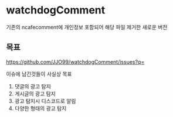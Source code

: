 # watchdogComment

기존의 ncafecomment에 개인정보 포함되어 해당 파일 제거한 새로운 버전

## 목표
https://github.com/JJO99/watchdogComment/issues?q=

이슈에 남긴것들이 사실상 목표

1. 댓글의 광고 탐지
2. 게시글의 광고 탐지
3. 광고 탐지시 디스코드로 알림
4. 다양한 형태의 광고 탐지
